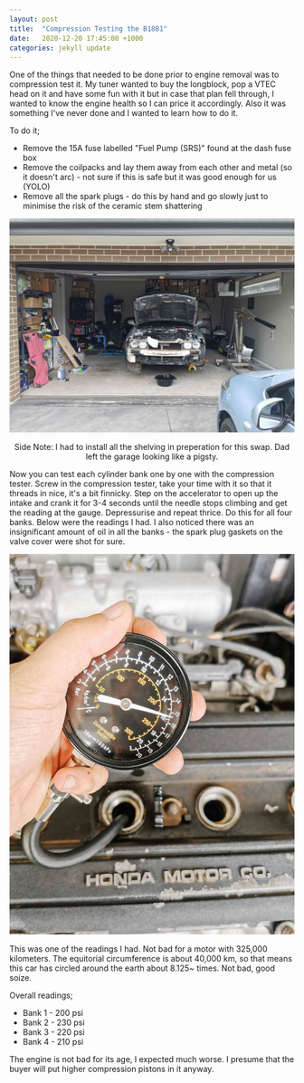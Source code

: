 ```yaml
---
layout: post
title:  "Compression Testing the B18B1"
date:   2020-12-20 17:45:00 +1000
categories: jekyll update
---
```


One of the things that needed to be done prior to engine removal was to compression test it. My tuner wanted to buy the longblock, pop a VTEC head on it and have some fun with it but in case that plan fell through, I wanted to know the engine health so I can price it accordingly. Also it was something I've never done and I wanted to learn how to do it.

To do it;
* Remove the 15A fuse labelled "Fuel Pump (SRS)" found at the dash fuse box
* Remove the coilpacks and lay them away from each other and metal (so it doesn't arc) - not sure if this is safe but it was good enough for us (YOLO)
* Remove all the spark plugs - do this by hand and go slowly just to minimise the risk of the ceramic stem shattering

![car](/images/comp_1.jpg)<center>
Side Note: I had to install all the shelving in preperation for this swap. Dad left the garage looking like a pigsty.
</center> 


Now you can test each cylinder bank one by one with the compression tester. Screw in the compression tester, take your time with it so that it threads in nice, it's a bit finnicky. Step on the accelerator to open up the intake and crank it for 3-4 seconds until the needle stops climbing and get the reading at the gauge. Depressurise and repeat thrice. Do this for all four banks. Below were the readings I had. I also noticed there was an insignificant amount of oil in all the banks - the spark plug gaskets on the valve cover were shot for sure.


![car](/images/comp_2.jpg)

This was one of the readings I had. Not bad for a motor with 325,000 kilometers. The equitorial circumference is about 40,000 km, so that means this car has circled around the earth about 8.125~ times. Not bad, good soize.

Overall readings;
* Bank 1 - 200 psi
* Bank 2 - 230 psi
* Bank 3 - 220 psi
* Bank 4 - 210 psi

The engine is not bad for its age, I expected much worse. I presume that the buyer will put higher compression pistons in it anyway.